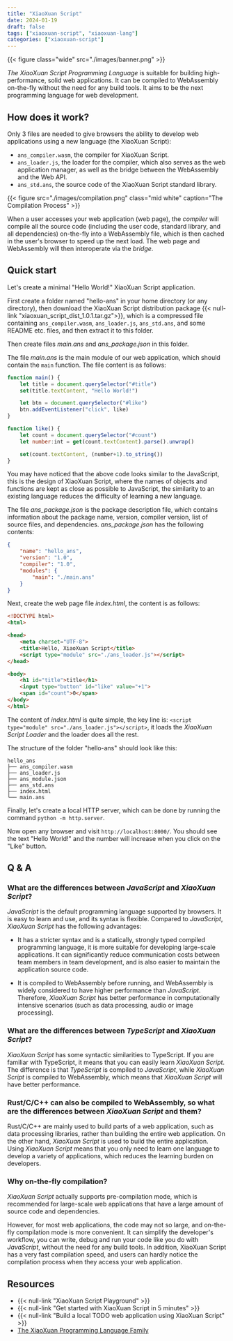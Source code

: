 ```yaml
---
title: "XiaoXuan Script"
date: 2024-01-19
draft: false
tags: ["xiaoxuan-script", "xiaoxuan-lang"]
categories: ["xiaoxuan-script"]
---
```


{{< figure class="wide" src="./images/banner.png" >}}

_The XiaoXuan Script Programming Language_ is suitable for building high-performance, solid web applications. It can be compiled to WebAssembly on-the-fly without the need for any build tools. It aims to be the next programming language for web development.

## How does it work?

Only 3 files are needed to give browsers the ability to develop web applications using a new language (the XiaoXuan Script):

- `ans_compiler.wasm`, the compiler for XiaoXuan Script.
- `ans_loader.js`, the loader for the compiler, which also serves as the web application manager, as well as the bridge between the WebAssembly and the Web API.
- `ans_std.ans`, the source code of the XiaoXuan Script standard library.

{{< figure src="./images/compilation.png" class="mid white" caption="The Compilation Process" >}}

When a user accesses your web application (web page), the _compiler_ will compile all the source code (including the user code, standard library, and all dependencies) on-the-fly into a WebAssembly file, which is then cached in the user's browser to speed up the next load. The web page and WebAssembly will then interoperate via the _bridge_.

## Quick start

Let's create a minimal "Hello World!" XiaoXuan Script application.

First create a folder named "hello-ans" in your home directory (or any directory), then download the XiaoXuan Script distribution package {{< null-link "xiaoxuan_script_dist_1.0.1.tar.gz">}}, which is a compressed file containing `ans_compiler.wasm`, `ans_loader.js`, `ans_std.ans`, and some README etc. files, and then extract it to this folder.

Then create files _main.ans_ and _ans_package.json_ in this folder.

The file _main.ans_ is the main module of our web application, which should contain the `main` function. The file content is as follows:

```js
function main() {
    let title = document.querySelector("#title")
    set(title.textContent, "Hello World!")

    let btn = document.querySelector("#like")
    btn.addEventListener("click", like)
}

function like() {
    let count = document.querySelector("#count")
    let number:int = get(count.textContent).parse().unwrap()

    set(count.textContent, (number+1).to_string())
}

```

You may have noticed that the above code looks similar to the JavaScript, this is the design of XiaoXuan Script, where the names of objects and functions are kept as close as possible to JavaScript, the similarity to an existing language reduces the difficulty of learning a new language.

The file _ans_package.json_ is the package description file, which contains information about the package name, version, compiler version, list of source files, and dependencies. _ans_package.json_ has the following contents:

```json
{
    "name": "hello_ans",
    "version": "1.0",
    "compiler": "1.0",
    "modules": {
        "main": "./main.ans"
    }
}
```

Next, create the web page file _index.html_, the content is as follows:

```html
<!DOCTYPE html>
<html>

<head>
    <meta charset="UTF-8">
    <title>Hello, XiaoXuan Script</title>
    <script type="module" src="./ans_loader.js"></script>
</head>

<body>
    <h1 id="title">title</h1>
    <input type="button" id="like" value="+1">
    <span id="count">0</span>
</body>
</html>

```

The content of _index.html_ is quite simple, the key line is: `<script type="module" src="./ans_loader.js"></script>`, it loads the _XiaoXuan Script Loader_ and the loader does all the rest.

The structure of the folder "hello-ans" should look like this:

```text
hello_ans
├── ans_compiler.wasm
├── ans_loader.js
├── ans_module.json
├── ans_std.ans
├── index.html
└── main.ans
```

Finally, let's create a local HTTP server, which can be done by running the command `python -m http.server`.

Now open any browser and visit `http://localhost:8000/`. You should see the text "Hello World!" and the number will increase when you click on the "Like" button.

## Q & A

### What are the differences between _JavaScript_ and _XiaoXuan Script_?

_JavaScript_ is the default programming language supported by browsers. It is easy to learn and use, and its syntax is flexible. Compared to _JavaScript_, _XiaoXuan Script_ has the following advantages:

- It has a stricter syntax and is a statically, strongly typed compiled programming language, it is more suitable for developing large-scale applications. It can significantly reduce communication costs between team members in team development, and is also easier to maintain the application source code.

- It is compiled to WebAssembly before running, and WebAssembly is widely considered to have higher performance than _JavaScript_. Therefore, _XiaoXuan Script_ has better performance in computationally intensive scenarios (such as data processing, audio or image processing).

### What are the differences between _TypeScript_ and _XiaoXuan Script_?

_XiaoXuan Script_ has some syntactic similarities to TypeScript. If you are familiar with TypeScript, it means that you can easily learn _XiaoXuan Script_. The difference is that _TypeScript_ is compiled to _JavaScript_, while _XiaoXuan Script_ is compiled to WebAssembly, which means that _XiaoXuan Script_ will have better performance.

### Rust/C/C++ can also be compiled to WebAssembly, so what are the differences between _XiaoXuan Script_ and them?

Rust/C/C++ are mainly used to build parts of a web application, such as data processing libraries, rather than building the entire web application. On the other hand, _XiaoXuan Script_ is used to build the entire application. Using _XiaoXuan Script_ means that you only need to learn one language to  develop a variety of applications, which reduces the learning burden on developers.

### Why on-the-fly compilation?

_XiaoXuan Script_ actually supports pre-compilation mode, which is recommended for large-scale web applications that have a large amount of source code and dependencies.

However, for most web applications, the code may not so large, and on-the-fly compilation mode is more convenient. It can simplify the developer's workflow, you can write, debug and run your code like you do with _JavaScript_, without the need for any build tools. In addition, XiaoXuan Script has a very fast compilation speed, and users can hardly notice the compilation process when they access your web application.

## Resources

- {{< null-link "XiaoXuan Script Playground" >}}
- {{< null-link "Get started with XiaoXuan Script in 5 minutes" >}}
- {{< null-link "Build a local TODO web application using XiaoXuan Script" >}}
- [The XiaoXuan Programming Language Family](/works/xiaoxuan-lang/)
